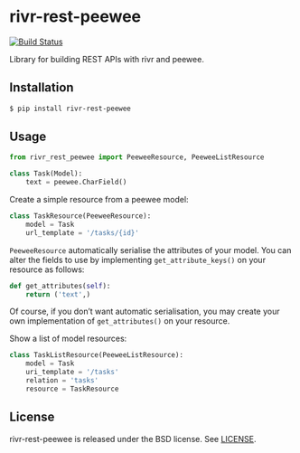 # rivr-rest-peewee

[![Build Status](http://img.shields.io/travis/rivrproject/rivr-rest-peewee/master.svg?style=flat)](https://travis-ci.org/rivrproject/rivr-rest-peewee)

Library for building REST APIs with rivr and peewee.

## Installation

```bash
$ pip install rivr-rest-peewee
```

## Usage

```python
from rivr_rest_peewee import PeeweeResource, PeeweeListResource

class Task(Model):
    text = peewee.CharField()
```

Create a simple resource from a peewee model:

```python
class TaskResource(PeeweeResource):
    model = Task
    url_template = '/tasks/{id}'
```

`PeeweeResource` automatically serialise the attributes of your model. You can alter the fields to use by implementing `get_attribute_keys()` on your resource as follows:

```python
def get_attributes(self):
    return ('text',)
```

Of course, if you don’t want automatic serialisation, you may create your own implementation of `get_attributes()` on your resource.

Show a list of model resources:

```python
class TaskListResource(PeeweeListResource):
    model = Task
    uri_template = '/tasks'
    relation = 'tasks'
    resource = TaskResource
```

## License

rivr-rest-peewee is released under the BSD license. See [LICENSE](LICENSE).

